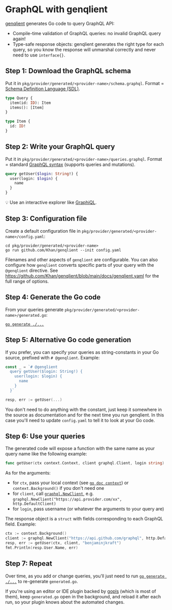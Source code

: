 # GraphQL with genqlient

[genqlient](https://github.com/Khan/genqlient)
generates Go code to query GraphQL API:

- Compile-time validation of GraphQL queries: no invalid GraphQL query again!
- Type-safe response objects: genqlient generates the right type for each query,
  so you know the response will unmarshal correctly and never need to use `interface{}`.

## Step 1: Download the GraphQL schema

Put it in `pkg/provider/generated/<provider-name>/schema.graphql`.
Format = [Schema Definition Language (SDL)](https://graphql.org/learn/schema/#type-language).

```graphql
type Query {
  item(id: ID): Item
  items(): [Item]
}

type Item {
  id: ID!
}
```

## Step 2: Write your GraphQL query

Put it in `pkg/provider/generated/<provider-name>/queries.graphql`.
Format = standard [GraphQL syntax](https://graphql.org/learn/queries/)
(supports queries and mutations).

```graphql
query getUser($login: String!) {
  user(login: $login) {
    name
  }
}
```

💡 Use an interactive explorer like [GraphiQL](https://github.com/graphql/graphiql/tree/main/packages/graphiql#readme).

## Step 3: Configuration file

Create a default configuration file in
`pkg/provider/generated/<provider-name>/config.yaml`:

    cd pkg/provider/generated/<provider-name>
    go run github.com/Khan/genqlient --init config.yaml

Filenames and other aspects of `genqlient` are configurable.
You can also configure how `genqlient` converts specific parts
of your query with the `@genqlient` directive.
See <https://github.com/Khan/genqlient/blob/main/docs/genqlient.yaml>
for the full range of options.

## Step 4: Generate the Go code

From your queries generate `pkg/provider/generated/<provider-name>/generated.go`:

[`go generate ./...`](https://go.dev/blog/generate)

## Step 5: Alternative Go code generation

If you prefer, you can specify your queries as string-constants in your Go source,
prefixed with `# @genqlient`. Example:

```go
const _ = `# @genqlient
  query getUser($login: String!) {
    user(login: $login) {
      name
    }
  }`

resp, err := getUser(...)
```

You don't need to do anything with the constant,
just keep it somewhere in the source as documentation
and for the next time you run genqlient.
In this case you'll need to update `config.yaml`
to tell it to look at your Go code.

## Step 6: Use your queries

The generated code will expose a function with the same name as your query name
like the following example:

```go
func getUser(ctx context.Context, client graphql.Client, login string) (*getUserResponse, error)
```

As for the arguments:

- for `ctx`, pass your local context (see [`go doc context`](https://pkg.go.dev/context)) or `context.Background()` if you don't need one
- for `client`, call [`graphql.NewClient`](https://pkg.go.dev/github.com/Khan/genqlient/graphql), e.g. `graphql.NewClient("https://api.provider.com/xx", http.DefaultClient)`
- for `login`, pass username (or whatever the arguments to your query are)

The response object is a `struct` with fields corresponding to each GraphQL field.
Example:

```go
ctx := context.Background()
client := graphql.NewClient("https://api.github.com/graphql", http.DefaultClient)
resp, err := getUser(ctx, client, "benjaminjkraft")
fmt.Println(resp.User.Name, err)
```

## Step 7: Repeat

Over time, as you add or change queries, you'll just need to run
[`go generate ./...`](https://go.dev/blog/generate)
to re-generate `generated.go`.

If you're using an editor or IDE plugin backed by
[gopls](https://github.com/golang/tools/blob/master/gopls/README.md)
(which is most of them), keep `generated.go` open in the background,
and reload it after each run, so your plugin knows about the automated changes.
